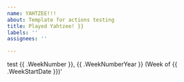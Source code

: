 ```yaml
---
name: YAHTZEE!!!
about: Template for actions testing
title: Played Yahtzee! }}
labels: ''
assignees: ''

---
```



test {{ .WeekNumber }}, {{ .WeekNumberYear }} (Week of {{ .WeekStartDate }})'
